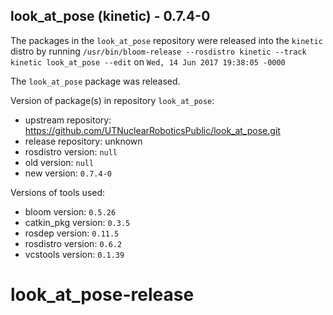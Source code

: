 ## look_at_pose (kinetic) - 0.7.4-0

The packages in the `look_at_pose` repository were released into the `kinetic` distro by running `/usr/bin/bloom-release --rosdistro kinetic --track kinetic look_at_pose --edit` on `Wed, 14 Jun 2017 19:38:05 -0000`

The `look_at_pose` package was released.

Version of package(s) in repository `look_at_pose`:

- upstream repository: https://github.com/UTNuclearRoboticsPublic/look_at_pose.git
- release repository: unknown
- rosdistro version: `null`
- old version: `null`
- new version: `0.7.4-0`

Versions of tools used:

- bloom version: `0.5.26`
- catkin_pkg version: `0.3.5`
- rosdep version: `0.11.5`
- rosdistro version: `0.6.2`
- vcstools version: `0.1.39`


# look_at_pose-release